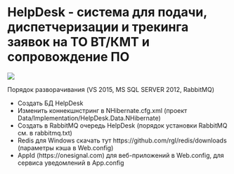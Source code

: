 ﻿# HelpDesk - система для подачи, диспетчеризации и трекинга заявок на ТО ВТ/КМТ и сопровождение ПО
<img src=https://github.com/knyazkov-ma/HelpDesk/blob/master/HelpDesc.png>
<p>Порядок разворачивания (VS 2015, MS SQL SERVER 2012, RabbitMQ)</p>
<ul>
  <li>Создать БД HelpDesk</li>
  <li>Изменить коннекшнстринг в NHibernate.cfg.xml (проект Data/Implementation/HelpDesk.Data.NHibernate)</li>
  <li>Создать в RabbitMQ очередь HelpDesk (порядок установки RabbitMQ см. в rabbitmq.txt)</li>
  <li>Redis для Windows скачать тут https://github.com/rgl/redis/downloads (параметры кэша в Web.config)</li>
  <li>AppId (https://onesignal.com) для веб-приложений в Web.config, для сервиса уведомлений в App.config</li>
</ul>
